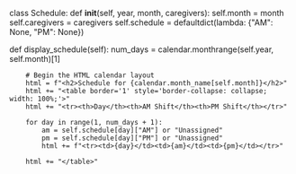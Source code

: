 class Schedule:
    def __init__(self, year, month, caregivers):
        self.month = month 
        self.caregivers = caregivers
        self.schedule = defaultdict(lambda: {"AM": None, "PM": None})

def display_schedule(self):
        num_days = calendar.monthrange(self.year, self.month)[1]
        
        # Begin the HTML calendar layout
        html = f"<h2>Schedule for {calendar.month_name[self.month]}</h2>"
        html += "<table border='1' style='border-collapse: collapse; width: 100%;'>"
        html += "<tr><th>Day</th><th>AM Shift</th><th>PM Shift</th></tr>"
        
        for day in range(1, num_days + 1):
            am = self.schedule[day]["AM"] or "Unassigned"
            pm = self.schedule[day]["PM"] or "Unassigned"
            html += f"<tr><td>{day}</td><td>{am}</td><td>{pm}</td></tr>"
        
        html += "</table>"